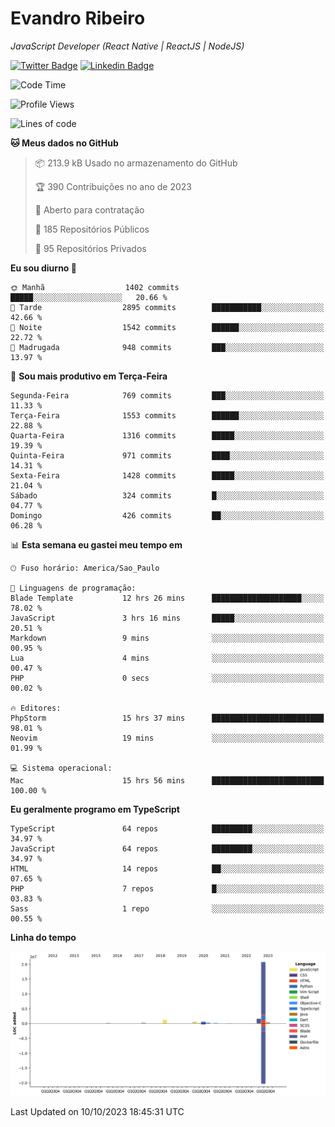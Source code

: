 # Evandro **Ribeiro**

*JavaScript Developer (React Native | ReactJS | NodeJS)*

[![Twitter Badge](https://img.shields.io/badge/-@ribeiroevandro-201B2D?style=flat-square&labelColor=201B2D&logo=twitter&logoColor=white&link=https://twitter.com/ribeiroevandro)](https://twitter.com/ribeiroevandro) 
[![Linkedin Badge](https://img.shields.io/badge/-Evandro%20Ribeiro-201B2D?style=flat-square&logo=Linkedin&logoColor=white&link=https://www.linkedin.com/in/ribeiroevandro)](https://www.linkedin.com/in/ribeiroevandro) 


<!--START_SECTION:waka-->
![Code Time](http://img.shields.io/badge/Code%20Time-3%2C457%20hrs%2019%20mins-blue)

![Profile Views](http://img.shields.io/badge/Visualizac%C3%B5es%20do%20perfil-0-blue)

![Lines of code](https://img.shields.io/badge/Desde%20o%20Hello%20World%20eu%20escrevi-25.8%20million%20linhas%20de%20c%C3%B3digo-blue)

**🐱 Meus dados no GitHub** 

> 📦 213.9 kB Usado no armazenamento do GitHub 
 > 
> 🏆 390 Contribuições no ano de 2023
 > 
> 💼 Aberto para contratação
 > 
> 📜 185 Repositórios Públicos 
 > 
> 🔑 95 Repositórios Privados 
 > 
**Eu sou diurno 🐤** 

```text
🌞 Manhã                  1402 commits        █████░░░░░░░░░░░░░░░░░░░░   20.66 % 
🌆 Tarde                  2895 commits        ███████████░░░░░░░░░░░░░░   42.66 % 
🌃 Noite                  1542 commits        ██████░░░░░░░░░░░░░░░░░░░   22.72 % 
🌙 Madrugada              948 commits         ███░░░░░░░░░░░░░░░░░░░░░░   13.97 % 
```
📅 **Sou mais produtivo em Terça-Feira** 

```text
Segunda-Feira            769 commits         ███░░░░░░░░░░░░░░░░░░░░░░   11.33 % 
Terça-Feira              1553 commits        ██████░░░░░░░░░░░░░░░░░░░   22.88 % 
Quarta-Feira             1316 commits        █████░░░░░░░░░░░░░░░░░░░░   19.39 % 
Quinta-Feira             971 commits         ████░░░░░░░░░░░░░░░░░░░░░   14.31 % 
Sexta-Feira              1428 commits        █████░░░░░░░░░░░░░░░░░░░░   21.04 % 
Sábado                   324 commits         █░░░░░░░░░░░░░░░░░░░░░░░░   04.77 % 
Domingo                  426 commits         ██░░░░░░░░░░░░░░░░░░░░░░░   06.28 % 
```


📊 **Esta semana eu gastei meu tempo em** 

```text
🕑︎ Fuso horário: America/Sao_Paulo

💬 Linguagens de programação: 
Blade Template           12 hrs 26 mins      ████████████████████░░░░░   78.02 % 
JavaScript               3 hrs 16 mins       █████░░░░░░░░░░░░░░░░░░░░   20.51 % 
Markdown                 9 mins              ░░░░░░░░░░░░░░░░░░░░░░░░░   00.95 % 
Lua                      4 mins              ░░░░░░░░░░░░░░░░░░░░░░░░░   00.47 % 
PHP                      0 secs              ░░░░░░░░░░░░░░░░░░░░░░░░░   00.02 % 

🔥 Editores: 
PhpStorm                 15 hrs 37 mins      █████████████████████████   98.01 % 
Neovim                   19 mins             ░░░░░░░░░░░░░░░░░░░░░░░░░   01.99 % 

💻 Sistema operacional: 
Mac                      15 hrs 56 mins      █████████████████████████   100.00 % 
```

**Eu geralmente programo em TypeScript** 

```text
TypeScript               64 repos            █████████░░░░░░░░░░░░░░░░   34.97 % 
JavaScript               64 repos            █████████░░░░░░░░░░░░░░░░   34.97 % 
HTML                     14 repos            ██░░░░░░░░░░░░░░░░░░░░░░░   07.65 % 
PHP                      7 repos             █░░░░░░░░░░░░░░░░░░░░░░░░   03.83 % 
Sass                     1 repo              ░░░░░░░░░░░░░░░░░░░░░░░░░   00.55 % 
```



**Linha do tempo**

![Lines of Code chart](https://raw.githubusercontent.com/ribeiroevandro/ribeiroevandro/main/assets/bar_graph.png)


 Last Updated on 10/10/2023 18:45:31 UTC
<!--END_SECTION:waka-->
